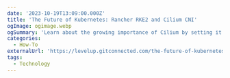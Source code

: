```yaml
---
date: '2023-10-19T13:09:00.000Z'
title: 'The Future of Kubernetes: Rancher RKE2 and Cilium CNI'
ogImage: ogimage.webp
ogSummary: 'Learn about the growing importance of Cilium by setting it up in a Rancher RKE2 Kubernetes cluster and focusing primarily on its CNI implementation and kube-proxyless deployment'
categories:
  - How-To
externalUrl: 'https://levelup.gitconnected.com/the-future-of-kubernetes-rancher-rke2-and-cilium-cni-1b9072eadea1'
tags:
  - Technology
---
```

